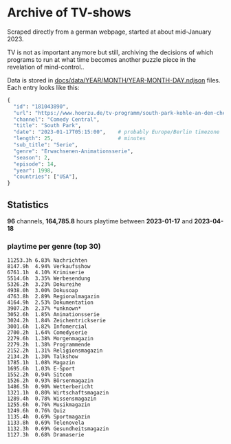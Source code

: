 # Archive of TV-shows

Scraped directly from a german webpage, started at about mid-January 2023.

TV is not as important anymore but still, archiving the decisions of which programs to run at what time
becomes another puzzle piece in the revelation of mind-control.. 

Data is stored in [docs/data/YEAR/MONTH/YEAR-MONTH-DAY.ndjson](docs/data/) files. 
Each entry looks like this:

```python
{
  "id": "181043890", 
  "url": "https://www.hoerzu.de/tv-programm/south-park-kohle-an-den-chefkoch/bid_181043890/", 
  "channel": "Comedy Central", 
  "title": "South Park", 
  "date": "2023-01-17T05:15:00",    # probably Europe/Berlin timezone 
  "length": 25,                     # minutes 
  "sub_title": "Serie", 
  "genre": "Erwachsenen-Animationsserie", 
  "season": 2, 
  "episode": 14, 
  "year": 1998, 
  "countries": ["USA"],
}
```

## Statistics

**96** channels, **164,785.8** hours playtime between **2023-01-17** and **2023-04-18**


### playtime per genre (top 30)

    11253.3h 6.83% Nachrichten
    8147.9h  4.94% Verkaufsshow
    6761.1h  4.10% Krimiserie
    5514.6h  3.35% Werbesendung
    5326.2h  3.23% Dokureihe
    4938.0h  3.00% Dokusoap
    4763.8h  2.89% Regionalmagazin
    4164.9h  2.53% Dokumentation
    3907.2h  2.37% *unknown*
    3052.6h  1.85% Animationsserie
    3024.2h  1.84% Zeichentrickserie
    3001.6h  1.82% Infomercial
    2700.2h  1.64% Comedyserie
    2279.6h  1.38% Morgenmagazin
    2279.2h  1.38% Programmende
    2152.2h  1.31% Religionsmagazin
    2134.2h  1.30% Talkshow
    1785.1h  1.08% Magazin
    1695.6h  1.03% E-Sport
    1552.2h  0.94% Sitcom
    1526.2h  0.93% Börsenmagazin
    1486.5h  0.90% Wetterbericht
    1321.1h  0.80% Wirtschaftsmagazin
    1289.4h  0.78% Wissensmagazin
    1255.6h  0.76% Musikmagazin
    1249.6h  0.76% Quiz
    1135.4h  0.69% Sportmagazin
    1133.8h  0.69% Telenovela
    1132.3h  0.69% Gesundheitsmagazin
    1127.3h  0.68% Dramaserie
